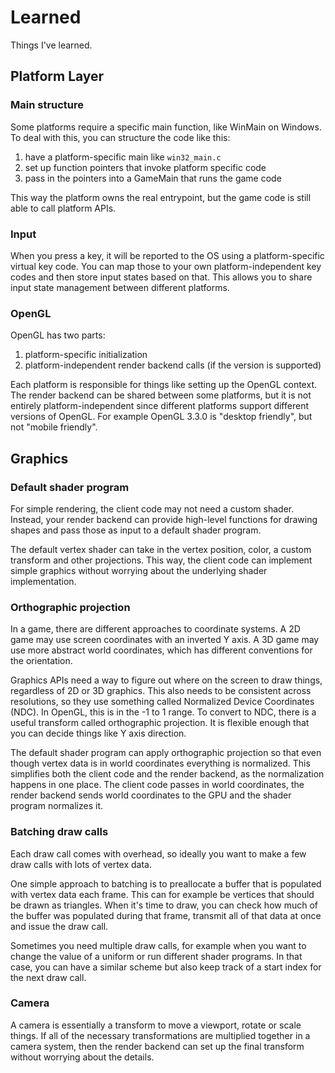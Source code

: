 # Learned

Things I've learned.

## Platform Layer

### Main structure

Some platforms require a specific main function, like WinMain on Windows. To deal with this,
you can structure the code like this:

1. have a platform-specific main like `win32_main.c`
2. set up function pointers that invoke platform specific code
3. pass in the pointers into a GameMain that runs the game code

This way the platform owns the real entrypoint, but the game code is still able to call
platform APIs.

### Input

When you press a key, it will be reported to the OS using a platform-specific virtual key code.
You can map those to your own platform-independent key codes and then store input states
based on that. This allows you to share input state management between different platforms.

### OpenGL

OpenGL has two parts:

1. platform-specific initialization
2. platform-independent render backend calls (if the version is supported)

Each platform is responsible for things like setting up the OpenGL context. The render backend can be shared between some platforms, 
but it is not entirely platform-independent since different platforms support different versions of OpenGL.
For example OpenGL 3.3.0 is "desktop friendly", but not "mobile friendly".

## Graphics

### Default shader program

For simple rendering, the client code may not need a custom shader. Instead, your render backend can provide high-level functions for drawing shapes
and pass those as input to a default shader program.

The default vertex shader can take in the vertex position, color, a custom transform and other projections.
This way, the client code can implement simple graphics without worrying about the underlying shader implementation.

### Orthographic projection

In a game, there are different approaches to coordinate systems. A 2D game may use screen coordinates with an inverted Y axis.
A 3D game may use more abstract world coordinates, which has different conventions for the orientation.

Graphics APIs need a way to figure out where on the screen to draw things, regardless of 2D or 3D graphics.
This also needs to be consistent across resolutions, so they use something called Normalized Device Coordinates (NDC).
In OpenGL, this is in the -1 to 1 range. To convert to NDC, there is a useful transform called orthographic projection. 
It is flexible enough that you can decide things like Y axis direction.

The default shader program can apply orthographic projection so that even though vertex data
is in world coordinates everything is normalized. This simplifies both the client code and
the render backend, as the normalization happens in one place. The client code passes in
world coordinates, the render backend sends world coordinates to the GPU and the shader
program normalizes it.

### Batching draw calls

Each draw call comes with overhead, so ideally you want to make a few draw calls with lots of vertex data.

One simple approach to batching is to preallocate a buffer that is populated with vertex data each frame. This can for example
be vertices that should be drawn as triangles. When it's time to draw, you can check how much of the buffer was populated during
that frame, transmit all of that data at once and issue the draw call.

Sometimes you need multiple draw calls, for example when you want to change the value of a uniform or run different shader programs.
In that case, you can have a similar scheme but also keep track of a start index for the next draw call.

### Camera

A camera is essentially a transform to move a viewport, rotate or scale things. If all of the necessary transformations are multiplied together in a camera system,
then the render backend can set up the final transform without worrying about the details.
